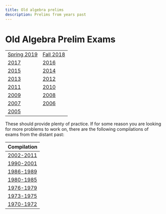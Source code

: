 ```yaml
---
title: Old algebra prelims
description: Prelims from years past
---
```


Old Algebra Prelim Exams 
==============================


|   |   |
|---|---|
| [Spring 2019](https://math.washington.edu/sites/math/files/documents/grad/algprelim-spring19.pdf)   | [Fall 2018](https://math.washington.edu/sites/math/files/documents/grad/algebra-sept-2018.pdf)  |
| [2017](https://math.washington.edu/sites/math/files/documents/grad/algebra-2017.pdf)   | [2016](https://math.washington.edu/sites/math/files/documents/grad/prelim-exam-algebra-2016.pdf)  |
|   [2015](https://math.washington.edu/sites/math/files/documents/grad/prelim-exam-algebra-2015.pdf) |  [2014](https://math.washington.edu/sites/math/files/documents/grad/prelim-exam-algebra-2014.pdf)  |
| [2013](https://math.washington.edu/sites/math/files/documents/grad/prelim-exam-algebra-2013.pdf)  | [2012](https://math.washington.edu/sites/math/files/documents/grad/prelim-exam-algebra-2012.pdf)  |
| [2011](https://math.washington.edu/sites/math/files/documents/grad/prelim-exam-algebra-2011.pdf)   | [2010](https://math.washington.edu/sites/math/files/documents/grad/prelim-exam-algebra-2010.pdf)  |
|   [2009](https://math.washington.edu/sites/math/files/documents/grad/prelim-exam-algebra-2009.pdf) |   [2008](https://math.washington.edu/sites/math/files/documents/grad/prelim-exam-algebra-2008.pdf) |
|[2007](https://math.washington.edu/sites/math/files/documents/grad/prelim-exam-algebra-2007.pdf)   |   [2006](https://math.washington.edu/sites/math/files/documents/grad/prelim-exam-algebra-2006.pdf) |
| [2005](https://math.washington.edu/sites/math/files/documents/grad/prelim-exam-algebra-2005.pdf)  |   |


These should provide plenty of practice. If for some reason you are looking for more problems to work on, there are the following compilations of exams from the distant past:

| Compilation                                                   |
|---------------------------------------------------------------|
| [2002-2011](./materials/prelims/0211.pdf) |
| [1990-2001](./materials/prelims/9001.pdf) |
| [1986-1989](./materials/prelims/8689.pdf) |
| [1980-1985](./materials/prelims/8085.pdf) |
| [1976-1979](./materials/prelims/7679.pdf) |
| [1973-1975](./materials/prelims/7375.pdf) |
| [1970-1972](./materials/prelims/7072.pdf) |
